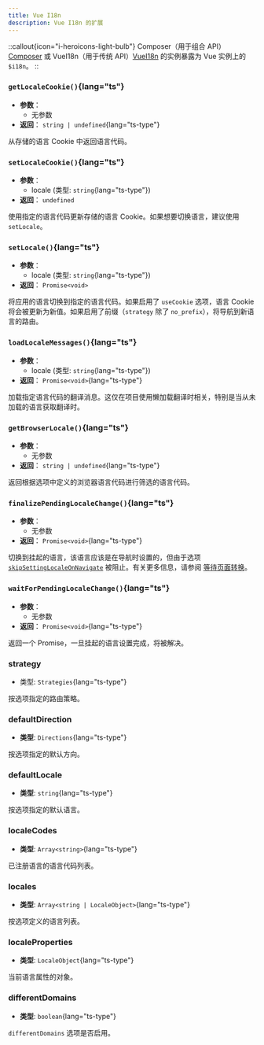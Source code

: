 ```yaml
---
title: Vue I18n
description: Vue I18n 的扩展
---
```


::callout{icon="i-heroicons-light-bulb"}
Composer（用于组合 API）[Composer](https://vue-i18n.intlify.dev/api/composition.html#composer) 或 VueI18n（用于传统 API）[VueI18n](https://vue-i18n.intlify.dev/api/legacy.html#vuei18n) 的实例暴露为 Vue 实例上的 `$i18n`。
::

### `getLocaleCookie()`{lang="ts"}

- **参数**：
  - 无参数
- **返回**： `string | undefined`{lang="ts-type"}

从存储的语言 Cookie 中返回语言代码。

### `setLocaleCookie()`{lang="ts"}

- **参数**：
  - locale (类型: `string`{lang="ts-type"})
- **返回**： `undefined`

使用指定的语言代码更新存储的语言 Cookie。如果想要切换语言，建议使用 `setLocale`。

### `setLocale()`{lang="ts"}

- **参数**：
  - locale (类型: `string`{lang="ts-type"})
- **返回**： `Promise<void>`

将应用的语言切换到指定的语言代码。如果启用了 `useCookie` 选项，语言 Cookie 将会被更新为新值。如果启用了前缀（`strategy` 除了 `no_prefix`），将导航到新语言的路由。

### `loadLocaleMessages()`{lang="ts"}

- **参数**：
  - locale (类型: `string`{lang="ts-type"})
- **返回**： `Promise<void>`{lang="ts-type"}

加载指定语言代码的翻译消息。这仅在项目使用懒加载翻译时相关，特别是当从未加载的语言获取翻译时。

### `getBrowserLocale()`{lang="ts"}

- **参数**：
  - 无参数
- **返回**： `string | undefined`{lang="ts-type"}

返回根据选项中定义的浏览器语言代码进行筛选的语言代码。

### `finalizePendingLocaleChange()`{lang="ts"}

- **参数**：
  - 无参数
- **返回**： `Promise<void>`{lang="ts-type"}

切换到挂起的语言，该语言应该是在导航时设置的，但由于选项 [`skipSettingLocaleOnNavigate`](/docs/api/options#skipsettinglocaleonnavigate) 被阻止。有关更多信息，请参阅 [等待页面转换](/docs/guide/lang-switcher#wait-for-page-transition)。

### `waitForPendingLocaleChange()`{lang="ts"}

- **参数**：
  - 无参数
- **返回**： `Promise<void>`{lang="ts-type"}

返回一个 Promise，一旦挂起的语言设置完成，将被解决。

### strategy

- 类型: `Strategies`{lang="ts-type"}

按选项指定的路由策略。

### defaultDirection

- **类型**: `Directions`{lang="ts-type"}

按选项指定的默认方向。

### defaultLocale

- **类型**: `string`{lang="ts-type"}

按选项指定的默认语言。

### localeCodes

- **类型**: `Array<string>`{lang="ts-type"}

已注册语言的语言代码列表。

### locales

- **类型**: `Array<string | LocaleObject>`{lang="ts-type"}

按选项定义的语言列表。

### localeProperties

- **类型**: `LocaleObject`{lang="ts-type"}

当前语言属性的对象。

### differentDomains

- **类型**: `boolean`{lang="ts-type"}

`differentDomains` 选项是否启用。